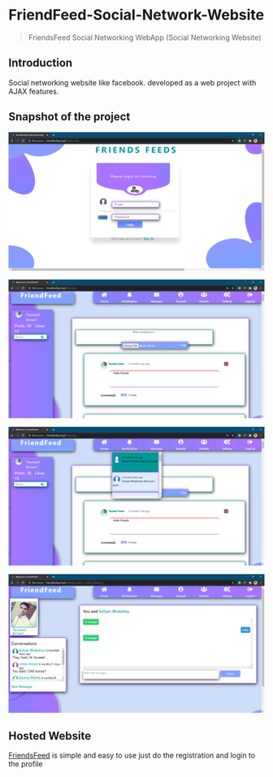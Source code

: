 # FriendFeed-Social-Network-Website
> FriendsFeed Social Networking WebApp (Social Networking Website) 

## Introduction
Social networking website like facebook. developed as a web project with AJAX features.

## Snapshot of the project

![](ss1.PNG)

![](ss2.PNG)

![](ss3.PNG)

![](ss4.PNG)

## Hosted Website
[FriendsFeed](http://friendfeed.rf.gd/) is simple and easy to use just do the registration and login to the profile
